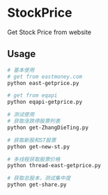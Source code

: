 # StockPrice

Get Stock Price from website

## Usage

```bash
# 基本使用
# get from eastmoney.com
python east-getprice.py

# get from eqapi
python eqapi-getprice.py
```

```bash
# 测试使用
# 获取涨跌停股票列表
python get-ZhangDieTing.py

# 获取新股和ST股票
python get-new-st.py

# 多线程获取股票价格
python thread-east-getprice.py

# 获取总股本，测试集中度
python get-share.py
```